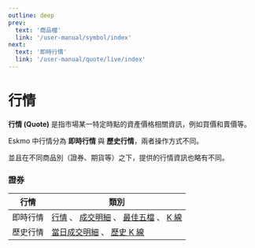 ```yaml
---
outline: deep
prev:
  text: '商品檔'
  link: '/user-manual/symbol/index'
next:
  text: '即時行情'
  link: '/user-manual/quote/live/index'
---
```


# 行情

**行情 (Quote)** 是指市場某一特定時點的資產價格相關資訊，例如買價和賣價等。

Eskmo 中行情分為 **即時行情** 與 **歷史行情**，兩者操作方式不同。

並且在不同商品別（證券、期貨等）之下，提供的行情資訊也略有不同。

### 證券

| 行情     | 類別                                                                                        |
|----------|---------------------------------------------------------------------------------------------|
| 即時行情 | [行情](live/quote) 、 [成交明細](live/tick) 、 [最佳五檔](live/best5) 、 [K 線](live/kline) |
| 歷史行情 | [當日成交明細](historical/tick) 、 [歷史 K 線](historical/kline)                            |